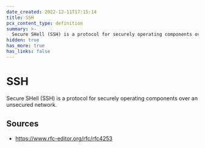 ```yaml
---
date_created: 2022-12-11T17:15:14
title: SSH
pcx_content_type: definition
summary: >-
  Secure SHell (SSH) is a protocol for securely operating components over an unsecured network.
hidden: true
has_more: true
has_links: false
---
```


# SSH

Secure SHell (SSH) is a protocol for securely operating components over an unsecured network.

## Sources

- https://www.rfc-editor.org/rfc/rfc4253
